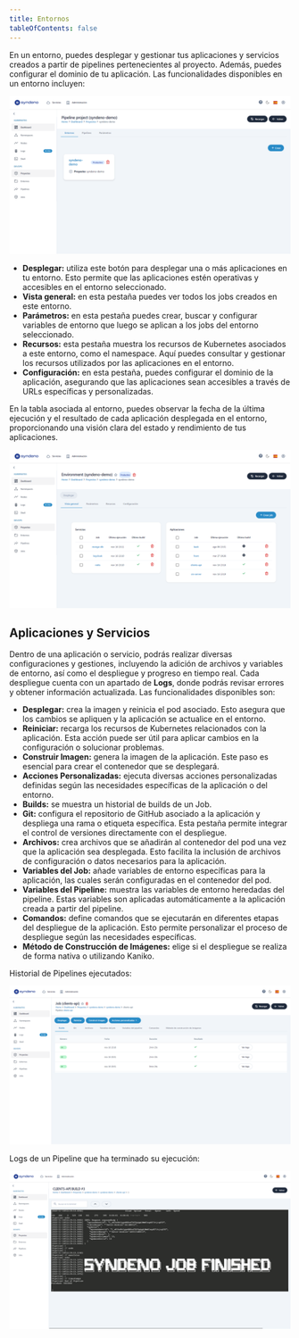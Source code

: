 ```yaml
---
title: Entornos
tableOfContents: false
---
```


En un entorno, puedes desplegar y gestionar tus aplicaciones y servicios creados a partir de pipelines pertenecientes al proyecto. Además, puedes configurar el dominio de tu aplicación. Las funcionalidades disponibles en un entorno incluyen:

<div style="display: flex; justify-content: center;">
    <a href="/src/content/docs/img/getting-started/syndeno-ecosystem/devops/entorno/entorno.png" target="_blank">
        <img src="/src/content/docs/img/getting-started/syndeno-ecosystem/devops/entorno/entorno.png" alt="entorno" style="max-width: 100%; height: auto;">
    </a>
</div>

* **Desplegar:** utiliza este botón para desplegar una o más aplicaciones en tu entorno. Esto permite que las aplicaciones estén operativas y accesibles en el entorno seleccionado.
* **Vista general:** en esta pestaña puedes ver todos los jobs creados en este entorno. 
* **Parámetros:** en esta pestaña puedes crear, buscar y configurar variables de entorno que luego se aplican a los jobs del entorno seleccionado.
* **Recursos:** esta pestaña muestra los recursos de Kubernetes asociados a este entorno, como el namespace. Aquí puedes consultar y gestionar los recursos utilizados por las aplicaciones en el entorno.
* **Configuración:** en esta pestaña, puedes configurar el dominio de la aplicación, asegurando que las aplicaciones sean accesibles a través de URLs específicas y personalizadas.

En la tabla asociada al entorno, puedes observar la fecha de la última ejecución y el resultado de cada aplicación desplegada en el entorno, proporcionando una visión clara del estado y rendimiento de tus aplicaciones.
<div style="display: flex; justify-content: center;">
    <a href="/src/content/docs/img/getting-started/syndeno-ecosystem/devops/entorno/aplicacion-servicio.png" target="_blank">
        <img src="/src/content/docs/img/getting-started/syndeno-ecosystem/devops/entorno/aplicacion-servicio.png" alt="aplicacion-servicio" style="max-width: 100%; height: auto;">
    </a>
</div>

## Aplicaciones y Servicios
Dentro de una aplicación o servicio, podrás realizar diversas configuraciones y gestiones, incluyendo la adición de archivos y variables de entorno, así como el despliegue y progreso en tiempo real. Cada despliegue cuenta con un apartado de **Logs**, donde podrás revisar errores y obtener información actualizada. Las funcionalidades disponibles son:

* **Desplegar:** crea la imagen y reinicia el pod asociado. Esto asegura que los cambios se apliquen y la aplicación se actualice en el entorno.
* **Reiniciar:** recarga los recursos de Kubernetes relacionados con la aplicación. Esta acción puede ser útil para aplicar cambios en la configuración o solucionar problemas.
* **Construir Imagen:** genera la imagen de la aplicación. Este paso es esencial para crear el contenedor que se desplegará.
* **Acciones Personalizadas:** ejecuta diversas acciones personalizadas definidas según las necesidades específicas de la aplicación o del entorno.
* **Builds:** se muestra un historial de builds de un Job.
* **Git:** configura el repositorio de GitHub asociado a la aplicación y despliega una rama o etiqueta específica. Esta pestaña permite integrar el control de versiones directamente con el despliegue.
* **Archivos:** crea archivos que se añadirán al contenedor del pod una vez que la aplicación sea desplegada. Esto facilita la inclusión de archivos de configuración o datos necesarios para la aplicación.
* **Variables del Job:** añade variables de entorno específicas para la aplicación, las cuales serán configuradas en el contenedor del pod.
* **Variables del Pipeline:** muestra las variables de entorno heredadas del pipeline. Estas variables son aplicadas automáticamente a la aplicación creada a partir del pipeline.
* **Comandos:** define comandos que se ejecutarán en diferentes etapas del despliegue de la aplicación. Esto permite personalizar el proceso de despliegue según las necesidades específicas.
* **Método de Construcción de Imágenes:** elige si el despliegue se realiza de forma nativa o utilizando Kaniko.

Historial de Pipelines ejecutados:
<div style="display: flex; justify-content: center;">
    <a href="/src/content/docs/img/getting-started/syndeno-ecosystem/devops/entorno/job.png" target="_blank">
        <img src="/src/content/docs/img/getting-started/syndeno-ecosystem/devops/entorno/job.png" alt="job" style="max-width: 100%; height: auto;">
    </a>
</div>

Logs de un Pipeline que ha terminado su ejecución:
<div style="display: flex; justify-content: center;">
    <a href="/src/content/docs/img/getting-started/syndeno-ecosystem/devops/entorno/logs-job.png" target="_blank">
        <img src="/src/content/docs/img/getting-started/syndeno-ecosystem/devops/entorno/logs-job.png" alt="llogs-job" style="max-width: 100%; height: auto;">
    </a>
</div>